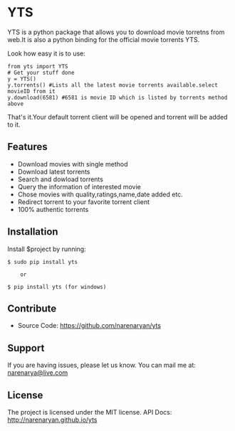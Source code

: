 
YTS
========

YTS is a python package that allows you to download movie torretns from web.It is also a python
binding for the official movie torrents YTS.

Look how easy it is to use:

    from yts import YTS
    # Get your stuff done
    y = YTS()
    y.torrents() #Lists all the latest movie torrents available.select movieID from it
    y.download(6581) #6581 is movie ID which is listed by torrents method above


That's it.Your default torrent client will be opened and torrent will be added to it.

Features
--------
- Download movies with single method
- Download latest torrents
- Search and dowload torrents
- Query the information of interested movie
- Chose movies with quality,ratings,name,date added etc.
- Redirect torrent to your favorite torrent client
- 100% authentic torrents

Installation
------------

Install $project by running:

    $ sudo pip install yts

    	or

    $ pip install yts (for windows)

Contribute
----------

- Source Code: https://github.com/narenaryan/yts

Support
-------

If you are having issues, please let us know.
You can mail me at: narenarya@live.com

License
-------

The project is licensed under the MIT license.
API Docs: http://narenaryan.github.io/yts
